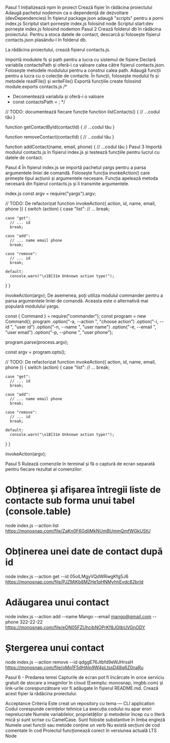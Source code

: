 

Pasul 1
Inițializează npm în proiect
Crează fișier în rădăcina proiectului
Adaugă pachetul nodemon ca o dependenţă de dezvoltare (devDependencies)
În fișierul package.json adaugă "scripts" pentru a porni index.js
Scriptul start pornește index.js folosind node
Scriptul start:dev pornește index.js folosind nodemon
Pasul 2
Crează folderul db în rădăcina proiectului. Pentru a stoca datele de contact, descarcă și folosește fișierul contacts.json plasându-l în folderul db.

La rădăcina proiectului, crează fișierul contacts.js.

Importă modulele fs și path pentru a lucra cu sistemul de fișiere
Declară variabila contactsPath și oferă-i ca valoare calea către fișierul contacts.json. Folosește metodele modulului pentru a construi calea path.
Adaugă funcții pentru a lucra cu o colecție de contacte. În funcții, folosește modulul fs și metodele readFile() și writeFile()
Exportă funcțiile create folosind module.exports
contacts.js
/*
 * Decomentează variabila și oferă-i o valoare
 * const contactsPath = ;
 */

// TODO: documentează fiecare funcție
function listContacts() {
  // ...codul tău
}

function getContactById(contactId) {
  // ...codul tău
}

function removeContact(contactId) {
  // ...codul tău
}

function addContact(name, email, phone) {
  // ...codul tău
}
Pasul 3
Importă modulul contacts.js în fișierul index.js și testează funcțiile pentru lucrul cu datele de contact.

Pasul 4
În fișierul index.js se importă pachetul yargs pentru a parsa argumentele liniei de comandă. Folosește funcția invokeAction() care primește tipul acțiunii și argumentele necesare. Funcția apelează metoda necesară din fișierul contacts.js și îi transmite argumentele.

index.js
const argv = require("yargs").argv;

// TODO: De refactorizat
function invokeAction({ action, id, name, email, phone }) {
  switch (action) {
    case "list":
      // ...
      break;

    case "get":
      // ... id
      break;

    case "add":
      // ... name email phone
      break;

    case "remove":
      // ... id
      break;

    default:
      console.warn("\x1B[31m Unknown action type!");
  }
}

invokeAction(argv);
De asemenea, poți utiliza modulul commander pentru a parsa argumentele liniei de comandă. Aceasta este o alternativă mai populară modulului yargs.

const { Command } = require("commander");
const program = new Command();
program
  .option("-a, --action <type>", "choose action")
  .option("-i, --id <type>", "user id")
  .option("-n, --name <type>", "user name")
  .option("-e, --email <type>", "user email")
  .option("-p, --phone <type>", "user phone");

program.parse(process.argv);

const argv = program.opts();

// TODO: De refactorizat
function invokeAction({ action, id, name, email, phone }) {
  switch (action) {
    case "list":
      // ...
      break;

    case "get":
      // ... id
      break;

    case "add":
      // ... name email phone
      break;

    case "remove":
      // ... id
      break;

    default:
      console.warn("\x1B[31m Unknown action type!");
  }
}

invokeAction(argv);

Pasul 5
Rulează comenzile în terminal și fă o captură de ecran separată pentru fiecare rezultat al comenzilor:

# Obținerea și afișarea întregii liste de contacte sub forma unui tabel (console.table)
node index.js --action list
https://monosnap.com/file/ZaKn0F6GdliMkNUmBUmmQmfWGkUStU

# Obținerea unei date de contact după id
node index.js --action get --id 05olLMgyVQdWRwgKfg5J6
https://monosnap.com/file/PJZMjKb8MZHe1qHNMyhhEvdc82brId

# Adăugarea unui contact
node index.js --action add --name Mango --email mango@gmail.com --phone 322-22-22
https://monosnap.com/file/eON05FZUhcibNOPrKf8JGtbUVGnODY

# Ștergerea unui contact
node index.js --action remove --id qdggE76Jtbfd9eWJHrssH
https://monosnap.com/file/oMq1F5dHAIp9W4pLtssD48q6Z0naRu

Pasul 6 - Predarea temei
Capturile de ecran pot fi încărcate în orice serviciu gratuit de stocare a imaginilor în cloud (Exemplu: monosnap, imgbb.com) și link-urile corespunzătoare vor fi adăugate în fișierul README.md. Crează acest fișier la rădăcina proiectului.

Acceptance Criteria
Este creat un repository cu tema — CLI application
Codul corespunde cerințelor tehnice
La execuția codului nu apar erori neprelucrate
Numele variabilelor, proprietăților și metodelor încep cu o literă mică și sunt scrise cu CamelCase. Sunt folosite substantive în limba engleză
Numele unei funcții sau metode conține un verb
Nu există secțiuni de cod comentate în cod
Proiectul funcționează corect în versiunea actuală LTS Node